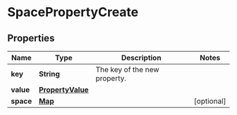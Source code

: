 # SpacePropertyCreate

## Properties
Name | Type | Description | Notes
------------ | ------------- | ------------- | -------------
**key** | **String** | The key of the new property. | 
**value** | [**PropertyValue**](PropertyValue.md) |  | 
**space** | [**Map**](Map.md) |  |  [optional]
